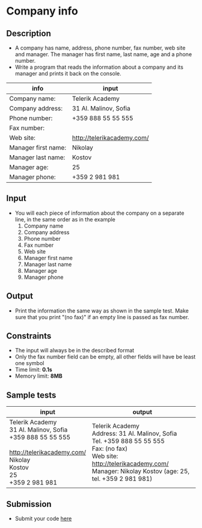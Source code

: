 # Company info

## Description
*	A company has name, address, phone number, fax number, web site and manager. The manager has first name, last name, age and a phone number.
*	Write a program that reads the information about a company and its manager and prints it back on the console.

|       info          |            input           |
|---------------------|----------------------------|
| Company name:       | Telerik Academy            |
| Company address:    | 31 Al. Malinov, Sofia      |
| Phone number:       | +359 888 55 55 555         |
| Fax number:         |                            |
| Web site:           | http://telerikacademy.com/ |
| Manager first name: | Nikolay                    |
| Manager last name:  | Kostov                     |
| Manager age:        | 25                         |
| Manager phone:      | +359 2 981 981             |

## Input
- You will each piece of information about the company on a separate line, in the same order as in the example
  1. Company name
  1. Company address
  1. Phone number
  1. Fax number
  1. Web site
  1. Manager first name
  1. Manager last name
  1. Manager age
  1. Manager phone

## Output
- Print the information the same way as shown in the sample test. Make sure that you print "(no fax)" if an empty line is passed as fax number.

## Constraints
- The input will always be in the described format
- Only the fax number field can be empty, all other fields will have be least one symbol
- Time limit: **0.1s**
- Memory limit: **8MB**

## Sample tests

|            input           |output|
|----------------------------|------|
| Telerik Academy<br />31 Al. Malinov, Sofia<br />+359 888 55 55 555<br /><br />http://telerikacademy.com/<br />Nikolay<br />Kostov<br />25<br />+359 2 981 981|Telerik Academy<br />Address: 31 Al. Malinov, Sofia<br />Tel. +359 888 55 55 555<br />Fax: (no fax)<br />Web site: http://telerikacademy.com/<br />Manager: Nikolay Kostov (age: 25, tel. +359 2 981 981)|

## Submission
- Submit your code [here](http://bgcoder.com/Contests/Compete/Index/311#1)
